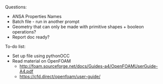 Questions:
- ANSA Properties Names
- Batch file - run in another prompt
- Geometry that can only be made with primitive shapes + booleon operations?
- Report doc ready?

To-do list:
- Set up file using pythonOCC
- Read material on OpenFOAM
  - http://foam.sourceforge.net/docs/Guides-a4/OpenFOAMUserGuide-A4.pdf
  - https://cfd.direct/openfoam/user-guide/


